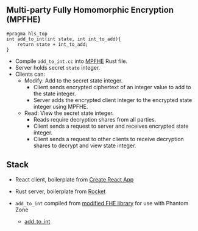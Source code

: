 
## Multi-party Fully Homomorphic Encryption (MPFHE) 
```
#pragma hls_top
int add_to_int(int state, int int_to_add){
    return state + int_to_add;
}
```

- Compile `add_to_int.cc` into [MPFHE](https://github.com/ed255/fully-homomorphic-encryption/blob/phantom/README-phantom.md) Rust file.
- Server holds secret `state` integer.
- Clients can:
  - Modify: Add to the secret state integer.
    - Client sends encrypted ciphertext of an integer value to add to the state integer.
    - Server adds the encrypted client integer to the encrypted state integer using MPFHE.
  - Read: View the secret state integer.
    - Reads require decryption shares from all parties.
    - Client sends a request to server and receives encrypted state integer. 
    - Client sends a request to other clients to receive decryption shares to decrypt and view state integer.

## Stack
- React client, boilerplate from [Create React App](https://create-react-app.dev/)
- Rust server, boilerplate from [Rocket](https://rocket.rs/guide/v0.5/quickstart/)

- `add_to_int` compiled from [modified FHE library](https://github.com/ed255/fully-homomorphic-encryption/blob/phantom/README-phantom.md) for use with Phantom Zone
  -  [add_to_int](https://github.com/rileynwong/fully-homomorphic-encryption/tree/frog-mpc/projects/add_to_int)
